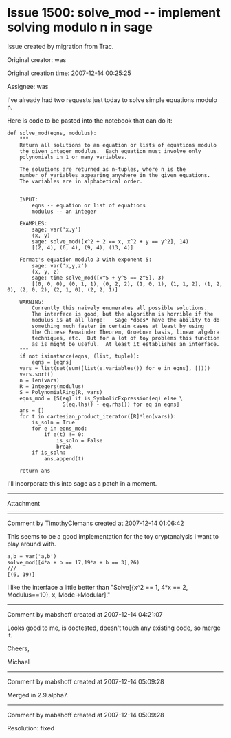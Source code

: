 # Issue 1500: solve_mod -- implement solving modulo n in sage

Issue created by migration from Trac.

Original creator: was

Original creation time: 2007-12-14 00:25:25

Assignee: was

I've already had two requests just today to solve simple equations modulo n.

Here is code to be pasted into the notebook that can do it:


```
def solve_mod(eqns, modulus):
    """
    Return all solutions to an equation or lists of equations modulo 
    the given integer modulus.  Each equation must involve only 
    polynomials in 1 or many variables. 

    The solutions are returned as n-tuples, where n is the 
    number of variables appearing anywhere in the given equations.  
    The variables are in alphabetical order. 


    INPUT:
        eqns -- equation or list of equations
        modulus -- an integer 

    EXAMPLES:
        sage: var('x,y')
        (x, y)
        sage: solve_mod([x^2 + 2 == x, x^2 + y == y^2], 14)
        [(2, 4), (6, 4), (9, 4), (13, 4)]

    Fermat's equation modulo 3 with exponent 5:
        sage: var('x,y,z')
        (x, y, z)
        sage: time solve_mod([x^5 + y^5 == z^5], 3)
        [(0, 0, 0), (0, 1, 1), (0, 2, 2), (1, 0, 1), (1, 1, 2), (1, 2, 0), (2, 0, 2), (2, 1, 0), (2, 2, 1)]
        
    WARNING:
        Currently this naively enumerates all possible solutions.
        The interface is good, but the algorithm is horrible if the
        modulus is at all large!   Sage *does* have the ability to do
        something much faster in certain cases at least by using
        the Chinese Remainder Theorem, Groebner basis, linear algebra
        techniques, etc.  But for a lot of toy problems this function
        as is might be useful.  At least it establishes an interface.
    """
    if not isinstance(eqns, (list, tuple)):
        eqns = [eqns]
    vars = list(set(sum([list(e.variables()) for e in eqns], [])))
    vars.sort()
    n = len(vars)
    R = Integers(modulus)
    S = PolynomialRing(R, vars)
    eqns_mod = [S(eq) if is_SymbolicExpression(eq) else \
                  S(eq.lhs() - eq.rhs()) for eq in eqns]
    ans = []
    for t in cartesian_product_iterator([R]*len(vars)):
        is_soln = True
        for e in eqns_mod:
            if e(t) != 0:
                is_soln = False
                break
        if is_soln:
            ans.append(t)

    return ans
```


I'll incorporate this into sage as a patch in a moment.


---

Attachment


---

Comment by TimothyClemans created at 2007-12-14 01:06:42

This seems to be a good implementation for the toy cryptanalysis i want to play around with.


```
a,b = var('a,b')
solve_mod([4*a + b == 17,19*a + b == 3],26)
///
[(6, 19)]
```


I like the interface a little better than "Solve[{x^2  == 1, 4*x  == 2, Modulus==10}, x, Mode->Modular]."


---

Comment by mabshoff created at 2007-12-14 04:21:07

Looks good to me, is doctested, doesn't touch any existing code, so merge it.

Cheers,

Michael


---

Comment by mabshoff created at 2007-12-14 05:09:28

Merged in 2.9.alpha7.


---

Comment by mabshoff created at 2007-12-14 05:09:28

Resolution: fixed
